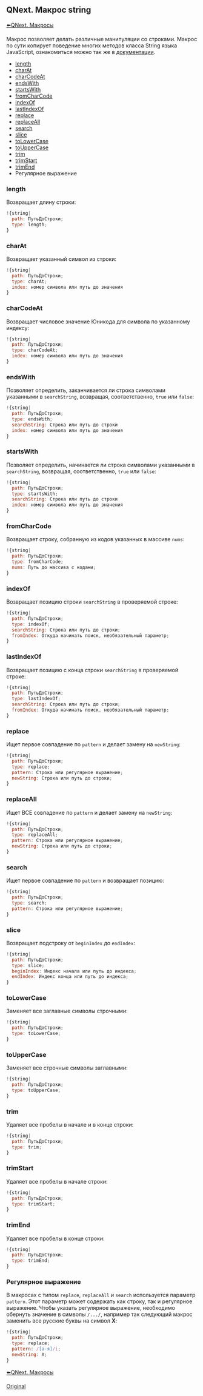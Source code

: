 ## QNext. Макрос string

[⬅️QNext. Макросы](/docs-test/_export/macros)



Макрос позволяет делать различные манипуляции со строками. Макрос по сути копирует поведение многих методов класса String языка JavaScript, ознакомиться можно так же в [документации](https://developer.mozilla.org/ru/docs/Web/JavaScript/Reference/Global_Objects/String).


* [length](#length)
* [charAt](#charat)
* [charCodeAt](#charcodeat)
* [endsWith](#endswith)
* [startsWith](#startswith)
* [fromCharCode](#fromcharcode)
* [indexOf](#indexof)
* [lastIndexOf](#lastindexof)
* [replace](#replace)
* [replaceAll](#replaceall)
* [search](#search)
* [slice](#slice)
* [toLowerCase](#tolowercase)
* [toUpperCase](#touppercase)
* [trim](#trim)
* [trimStart](#trimstart)
* [trimEnd](#trimend)
* Регулярное выражение


### length

Возвращает длину строки:
```js 
!{string|
  path: ПутьДоСтроки;
  type: length;
}
```
### charAt

Возвращает указанный символ из строки:
```js 
!{string|
  path: ПутьДоСтроки;
  type: charAt;
  index: номер символа или путь до значения
}
```
### charCodeAt

Возвращает числовое значение Юникода для символа по указанному индексу:
```js 
!{string|
  path: ПутьДоСтроки;
  type: charCodeAt;
  index: номер символа или путь до значения
}
```
### endsWith

Позволяет определить, заканчивается ли строка символами указанными в `searchString`, возвращая, соответственно, `true` или `false`:
```js 
!{string|
  path: ПутьДоСтроки;
  type: endsWith;
  searchString: Строка или путь до строки
  index: номер символа или путь до значения
}
```
### startsWith

Позволяет определить, начинается ли строка символами указанными в `searchString`, возвращая, соответственно, `true` или `false`:
```js 
!{string|
  path: ПутьДоСтроки;
  type: startsWith;
  searchString: Строка или путь до строки
  index: номер символа или путь до значения
}
```
### fromCharCode

Возвращает строку, собранную из кодов указанных в массиве `nums`:
```js 
!{string|
  path: ПутьДоСтроки;
  type: fromCharCode;
  nums: Путь до массива с кодами;
}
```
### indexOf

Возвращает позицию строки `searchString` в проверяемой строке:
```js 
!{string|
  path: ПутьДоСтроки;
  type: indexOf;
  searchString: Строка или путь до строки;
  fromIndex: Откуда начинать поиск, необязательный параметр;
}
```
### lastIndexOf

Возвращает позицию с конца строки `searchString` в проверяемой строке:
```js 
!{string|
  path: ПутьДоСтроки;
  type: lastIndexOf;
  searchString: Строка или путь до строки;
  fromIndex: Откуда начинать поиск, необязательный параметр;
}
```
### replace

Ищет первое совпадение по `pattern` и делает замену на `newString`:
```js 
!{string|
  path: ПутьДоСтроки;
  type: replace;
  pattern: Строка или регулярное выражение;
  newString: Строка или путь до строки;
}
```
### replaceAll

Ищет ВСЕ совпадение по `pattern` и делает замену на `newString`:
```js 
!{string|
  path: ПутьДоСтроки;
  type: replaceAll;
  pattern: Строка или регулярное выражение;
  newString: Строка или путь до строки;
}
```
### search

Ищет первое совпадение по `pattern` и возвращает позицию:
```js 
!{string|
  path: ПутьДоСтроки;
  type: search;
  pattern: Строка или регулярное выражение;
}
```
### slice

Возвращает подстроку от `beginIndex` до `endIndex`:
```js 
!{string|
  path: ПутьДоСтроки;
  type: slice;
  beginIndex: Индекс начала или путь до индекса;
  endIndex: Индекс конца или путь до индекса;
}
```
### toLowerCase

Заменяет все заглавные символы строчными:
```js 
!{string|
  path: ПутьДоСтроки;
  type: toLowerCase;
}
```
### toUpperCase

Заменяет все строчные символы заглавными:
```js 
!{string|
  path: ПутьДоСтроки;
  type: toUpperCase;
}
```
### trim

Удаляет все пробелы в начале и в конце строки:
```js 
!{string|
  path: ПутьДоСтроки;
  type: trim;
}
```
### trimStart

Удаляет все пробелы в начале строки:
```js 
!{string|
  path: ПутьДоСтроки;
  type: trimStart;
}
```
### trimEnd

Удаляет все пробелы в конце строки:
```js 
!{string|
  path: ПутьДоСтроки;
  type: trimEnd;
}
```


### Регулярное выражение

В макросах с типом `replace`, `replaceAll` и `search` используется параметр `pattern`. Этот параметр может содержать как строку, так и регулярное выражение. Чтобы указать регулярное выражение, необходимо обернуть значение в символы `/.../`, например так следующий макрос заменить все русские буквы на символ **X**:
```js 
!{string|
  path: ПутьДоСтроки;
  type: replace;
  pattern: /[а-я]/i;
  newString: X;
}
```





[⬅️QNext. Макросы](/docs-test/_export/macros)
  
[Original](https://telegra.ph/QNext-Macros-String-09-09)